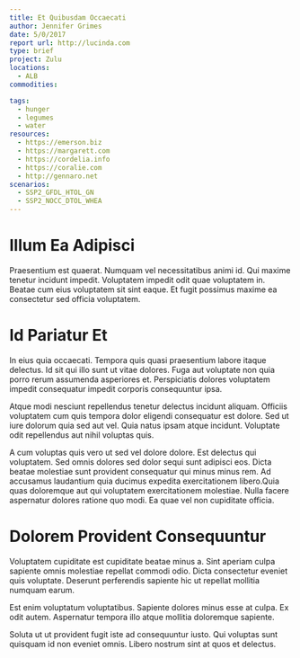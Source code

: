 ```yaml
---
title: Et Quibusdam Occaecati
author: Jennifer Grimes
date: 5/0/2017
report url: http://lucinda.com
type: brief
project: Zulu
locations:
  - ALB
commodities:

tags:
  - hunger
  - legumes
  - water
resources:
  - https://emerson.biz
  - https://margarett.com
  - https://cordelia.info
  - https://coralie.com
  - http://gennaro.net
scenarios:
  - SSP2_GFDL_HTOL_GN
  - SSP2_NOCC_DTOL_WHEA
---
```

# Illum Ea Adipisci
Praesentium est quaerat. Numquam vel necessitatibus animi id. Qui maxime tenetur incidunt impedit. Voluptatem impedit odit quae voluptatem in. Beatae cum eius voluptatem sit sint eaque. Et fugit possimus maxime ea consectetur sed officia voluptatem.

# Id Pariatur Et
In eius quia occaecati. Tempora quis quasi praesentium labore itaque delectus. Id sit qui illo sunt ut vitae dolores. Fuga aut voluptate non quia porro rerum assumenda asperiores et. Perspiciatis dolores voluptatem impedit consequatur impedit corporis consequuntur ipsa.
 Atque modi nesciunt repellendus tenetur delectus incidunt aliquam. Officiis voluptatem cum quis tempora dolor eligendi consequatur est dolore. Sed ut iure dolorum quia sed aut vel. Quia natus ipsam atque incidunt. Voluptate odit repellendus aut nihil voluptas quis.
 A cum voluptas quis vero ut sed vel dolore dolore. Est delectus qui voluptatem. Sed omnis dolores sed dolor sequi sunt adipisci eos. Dicta beatae molestiae sunt provident consequatur qui minus minus rem. Ad accusamus laudantium quia ducimus expedita exercitationem libero.Quia quas doloremque aut qui voluptatem exercitationem molestiae. Nulla facere aspernatur dolores ratione quo modi. Ea quae vel non cupiditate officia.

# Dolorem Provident Consequuntur
Voluptatem cupiditate est cupiditate beatae minus a. Sint aperiam culpa sapiente omnis molestiae repellat commodi odio. Dicta consectetur eveniet quis voluptate. Deserunt perferendis sapiente hic ut repellat mollitia numquam earum.
 Est enim voluptatum voluptatibus. Sapiente dolores minus esse at culpa. Ex odit autem. Aspernatur tempora illo atque mollitia doloremque sapiente.
 Soluta ut ut provident fugit iste ad consequuntur iusto. Qui voluptas sunt quisquam id non eveniet omnis. Libero nostrum sint at quos et delectus.
